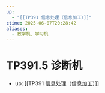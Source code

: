 ```yaml
---
up:
  - "[[TP391 信息处理（信息加工）]]"
ctime: 2025-06-07T20:28:42
aliases:
  - 教学机、学习机
---
```


# TP391.5 诊断机

- up: [[TP391 信息处理（信息加工）]]

